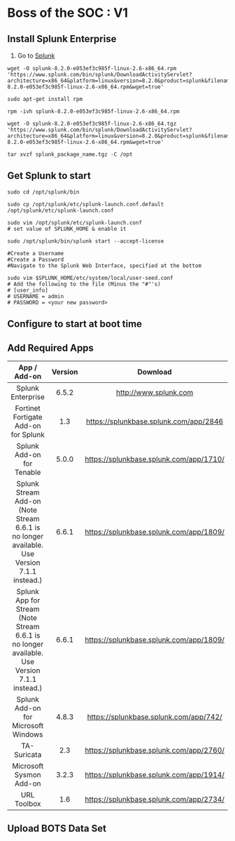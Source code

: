 # Boss of the SOC : V1

## Install Splunk Enterprise
1. Go to [Splunk]()
```
wget -O splunk-8.2.0-e053ef3c985f-linux-2.6-x86_64.rpm 'https://www.splunk.com/bin/splunk/DownloadActivityServlet?architecture=x86_64&platform=linux&version=8.2.0&product=splunk&filename=splunk-8.2.0-e053ef3c985f-linux-2.6-x86_64.rpm&wget=true'

sudo apt-get install rpm

rpm -ivh splunk-8.2.0-e053ef3c985f-linux-2.6-x86_64.rpm
```

```
wget -O splunk-8.2.0-e053ef3c985f-linux-2.6-x86_64.tgz 'https://www.splunk.com/bin/splunk/DownloadActivityServlet?architecture=x86_64&platform=linux&version=8.2.0&product=splunk&filename=splunk-8.2.0-e053ef3c985f-linux-2.6-x86_64.rpm&wget=true'

tar xvzf splunk_package_name.tgz -C /opt
```
## Get Splunk to start
```
sudo cd /opt/splunk/bin

sudo cp /opt/splunk/etc/splunk-launch.conf.default /opt/splunk/etc/splunk-launch.conf

sudo vim /opt/splunk/etc/splunk-launch.conf
# set value of SPLUNK_HOME & enable it

sudo /opt/splunk/bin/splunk start --accept-license

#Create a Username
#Create a Password
#Navigate to the Splunk Web Interface, specified at the bottom

sudo vim $SPLUNK_HOME/etc/system/local/user-seed.conf
# Add the following to the file (Minus the "#"'s)
# [user_info]
# USERNAME = admin
# PASSWORD = <your new password>
```

## Configure to start at boot time

## Add Required Apps
|                                         App / Add-on                                         | Version |                 Download                |
|:--------------------------------------------------------------------------------------------:|:-------:|:---------------------------------------:|
| Splunk Enterprise                                                                            | 6.5.2   | http://www.splunk.com                   |
| Fortinet Fortigate Add-on for Splunk                                                         | 1.3     | https://splunkbase.splunk.com/app/2846  |
| Splunk Add-on for Tenable                                                                    | 5.0.0   | https://splunkbase.splunk.com/app/1710/ |
| Splunk Stream Add-on (Note Stream 6.6.1 is no longer available. Use Version 7.1.1 instead.)  | 6.6.1   | https://splunkbase.splunk.com/app/1809/ |
| Splunk App for Stream (Note Stream 6.6.1 is no longer available. Use Version 7.1.1 instead.) | 6.6.1   | https://splunkbase.splunk.com/app/1809/ |
| Splunk Add-on for Microsoft Windows                                                          | 4.8.3   | https://splunkbase.splunk.com/app/742/  |
| TA-Suricata                                                                                  | 2.3     | https://splunkbase.splunk.com/app/2760/ |
| Microsoft Sysmon Add-on                                                                      | 3.2.3   | https://splunkbase.splunk.com/app/1914/ |
| URL Toolbox                                                                                  | 1.6     | https://splunkbase.splunk.com/app/2734/ |

## Upload BOTS Data Set

